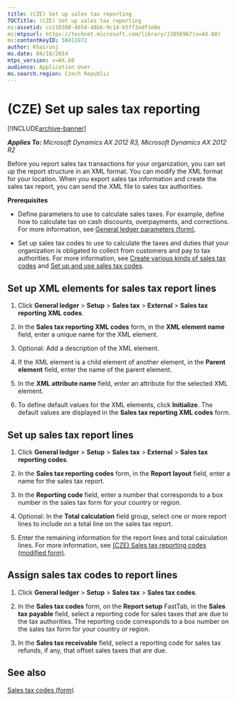 ```yaml
---
title: (CZE) Set up sales tax reporting
TOCTitle: (CZE) Set up sales tax reporting
ms:assetid: cc110308-4654-48bb-9c14-b5ff3adf1e0e
ms:mtpsurl: https://technet.microsoft.com/library/JJ856967(v=AX.60)
ms:contentKeyID: 50411972
author: Khairunj
ms.date: 04/18/2014
mtps_version: v=AX.60
audience: Application User
ms.search.region: Czech Republic
---
```


# (CZE) Set up sales tax reporting 


[!INCLUDE[archive-banner](includes/archive-banner.md)]


_**Applies To:** Microsoft Dynamics AX 2012 R3, Microsoft Dynamics AX 2012 R2_

Before you report sales tax transactions for your organization, you can set up the report structure in an XML format. You can modify the XML format for your location. When you export sales tax information and create the sales tax report, you can send the XML file to sales tax authorities.

**Prerequisites**

  - Define parameters to use to calculate sales taxes. For example, define how to calculate tax on cash discounts, overpayments, and corrections. For more information, see [General ledger parameters (form)](https://technet.microsoft.com/library/aa557286\(v=ax.60\)).

  - Set up sales tax codes to use to calculate the taxes and duties that your organization is obligated to collect from customers and pay to tax authorities. For more information, see [Create various kinds of sales tax codes](create-various-kinds-of-sales-tax-codes.md) and [Set up and use sales tax codes](set-up-and-use-sales-tax-codes.md).

## Set up XML elements for sales tax report lines

1.  Click **General ledger** \> **Setup** \> **Sales tax** \> **External** \> **Sales tax reporting XML codes**.

2.  In the **Sales tax reporting XML codes** form, in the **XML element name** field, enter a unique name for the XML element.

3.  Optional: Add a description of the XML element.

4.  If the XML element is a child element of another element, in the **Parent element** field, enter the name of the parent element.

5.  In the **XML attribute name** field, enter an attribute for the selected XML element.

6.  To define default values for the XML elements, click **Initialize**. The default values are displayed in the **Sales tax reporting XML codes** form.

## Set up sales tax report lines

1.  Click **General ledger** \> **Setup** \> **Sales tax** \> **External** \> **Sales tax reporting codes**.

2.  In the **Sales tax reporting codes** form, in the **Report layout** field, enter a name for the sales tax report.

3.  In the **Reporting code** field, enter a number that corresponds to a box number in the sales tax form for your country or region.

4.  Optional: In the **Total calculation** field group, select one or more report lines to include on a total line on the sales tax report.

5.  Enter the remaining information for the report lines and total calculation lines. For more information, see [(CZE) Sales tax reporting codes (modified form)](https://technet.microsoft.com/library/jj910971\(v=ax.60\)).

## Assign sales tax codes to report lines

1.  Click **General ledger** \> **Setup** \> **Sales tax** \> **Sales tax codes**.

2.  In the **Sales tax codes** form, on the **Report setup** FastTab, in the **Sales tax payable** field, select a reporting code for sales taxes that are due to the tax authorities. The reporting code corresponds to a box number on the sales tax form for your country or region.

3.  In the **Sales tax receivable** field, select a reporting code for sales tax refunds, if any, that offset sales taxes that are due.

## See also

[Sales tax codes (form)](https://technet.microsoft.com/library/aa553257\(v=ax.60\))

  


